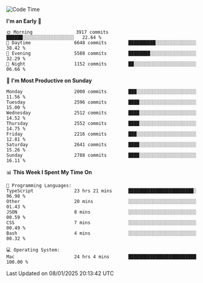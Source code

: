 <!--START_SECTION:waka-->
![Code Time](http://img.shields.io/badge/Code%20Time-4%2C723%20hrs%2059%20mins-blue)

**I'm an Early 🐤** 

```text
🌞 Morning                3917 commits        ██████░░░░░░░░░░░░░░░░░░░   22.64 % 
🌆 Daytime                6648 commits        ██████████░░░░░░░░░░░░░░░   38.42 % 
🌃 Evening                5588 commits        ████████░░░░░░░░░░░░░░░░░   32.29 % 
🌙 Night                  1152 commits        ██░░░░░░░░░░░░░░░░░░░░░░░   06.66 % 
```
📅 **I'm Most Productive on Sunday** 

```text
Monday                   2000 commits        ███░░░░░░░░░░░░░░░░░░░░░░   11.56 % 
Tuesday                  2596 commits        ████░░░░░░░░░░░░░░░░░░░░░   15.00 % 
Wednesday                2512 commits        ████░░░░░░░░░░░░░░░░░░░░░   14.52 % 
Thursday                 2552 commits        ████░░░░░░░░░░░░░░░░░░░░░   14.75 % 
Friday                   2216 commits        ███░░░░░░░░░░░░░░░░░░░░░░   12.81 % 
Saturday                 2641 commits        ████░░░░░░░░░░░░░░░░░░░░░   15.26 % 
Sunday                   2788 commits        ████░░░░░░░░░░░░░░░░░░░░░   16.11 % 
```


📊 **This Week I Spent My Time On** 

```text
💬 Programming Languages: 
TypeScript               23 hrs 21 mins      ████████████████████████░   96.98 % 
Other                    20 mins             ░░░░░░░░░░░░░░░░░░░░░░░░░   01.43 % 
JSON                     8 mins              ░░░░░░░░░░░░░░░░░░░░░░░░░   00.59 % 
CSS                      7 mins              ░░░░░░░░░░░░░░░░░░░░░░░░░   00.49 % 
Bash                     4 mins              ░░░░░░░░░░░░░░░░░░░░░░░░░   00.32 % 

💻 Operating System: 
Mac                      24 hrs 4 mins       █████████████████████████   100.00 % 
```


 Last Updated on 08/01/2025 20:13:42 UTC
<!--END_SECTION:waka-->

